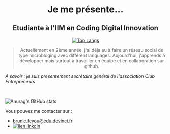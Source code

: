 <center>

# Je me présente...

##  Etudiante à l'IIM en Coding Digital Innovation
</center>
<center>

[![Top Langs](https://github-readme-stats.vercel.app/api/top-langs/?username=BrunicFeyou&layout=donut)](https://github.com/anuraghazra/github-readme-stats)
</center>






<center>

 >Actuellement en 2ème année, j'ai déja eu à faire un réseau social de type microbloging avec différent languages. Aujourd'hui, j'apprends à développer mais surtout à travailler en équipe et en collaboration sur github. 
 </center>

 

 *A savoir : je suis présentement secrétaire général de l'association Club Entrepreneurs*

 &nbsp;

![Anurag's GitHub stats](https://github-readme-stats.vercel.app/api?username=BrunicFeyou&show_icons=true&theme=rose)

Vous pouvez me contacter sur : 

* brunic.feyou@edu.devinci.fr
* [![lien linkdln](https://www.google.com/url?sa=i&url=https%3A%2F%2Fwww.facebook.com%2FLinkedInFR%2F&psig=AOvVaw1Taw-gLncVRVuc8YVQkbKw&ust=1694699819626000&source=images&cd=vfe&opi=89978449&ved=0CBAQjRxqFwoTCJjOxfjep4EDFQAAAAAdAAAAABAE)](https://www.linkedin.com/in/brunic-feyou-7b358624b/)

 


